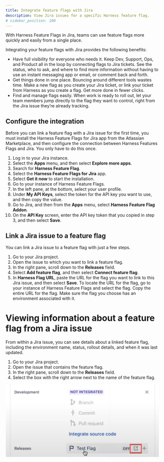 ```yaml
---
title: Integrate feature flags with Jira
description: View Jira issues for a specific Harness feature flag.
# sidebar_position: 100
---
```


With Harness Feature Flags in Jira, teams can use feature flags more quickly and easily from a single place.

Integrating your feature flags with Jira provides the following benefits:
- Have full visibility for everyone who needs it. Keep Dev, Support, Ops, and Product all in the loop by connecting flags to Jira tickets. See the status, who to ask, and where to find more information without having to use an instant messaging app or email, or comment back and forth.
- Get things done in one place. Bouncing around different tools wastes time. Make a new flag as you create your Jira ticket, or link your ticket from Harness as you create a flag. Get more done in fewer clicks.
- Find and manage flags easily. When work is ready to roll out, let your team members jump directly to the flag they want to control, right from the Jira issue they’re already tracking.

## Configure the integration

Before you can link a feature flag with a Jira issue for the first time, you must install the Harness Feature Flags for Jira app from the Atlassian Marketplace, and then configure the connection between Harness Features Flags and Jira. You only have to do this once. 

1. Log in to your Jira instance. 
2. Select the **Apps** menu, and then select **Explore more apps**.
3. Search for **Harness Feature Flag**.
4. Select the **Harness Feature Flags for Jira** app.
5. Select **Get it now** to start the installation.
6. Go to your instance of Harness Feature Flags.
7. In the left pane, at the bottom, select your user profile. 
8. Under **My API Keys**, select the token for the API key you want to use, and then copy the value. 
9. Go to Jira, and then from the **Apps** menu, select **Harness Feature Flag Addon**.
10. On the **API Key** screen, enter the API key token that you copied in step 3, and then select **Save**.


## Link a Jira issue to a feature flag

 You can link a Jira issue to a feature flag with just a few steps. 
 
1. Go to your Jira project. 
2. Open the issue to which you want to link a feature flag.
3. In the right pane, scroll down to the **Releases** field. 
4. Select **Add feature flag**, and then select **Connect feature flag**.
5. In **Harness Flag URL**, paste the URL for the flag you want to link to this Jira issue, and then select **Save**. 
    To locate the URL for the flag, go to your instance of Harness Feature Flags and select the flag. Copy the entire URL for the flag. Make sure the flag you choose has an environment associated with it. 

# Viewing information about a feature flag from a Jira issue

From within a Jira issue, you can see details about a linked feature flag, including the environment name, status, rollout details, and when it was last updated. 

1. Go to your Jira project.
2. Open the issue that contains the feature flag.
3. In the right pane, scroll down to the **Releases** field.
4. Select the box with the right arrow next to the name of the feature flag. 

![](./static/jira-to-ff-details.png)



